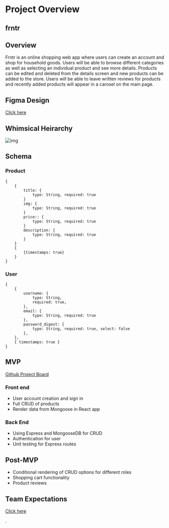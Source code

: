 # Project Overview

## frntr

## Overview

Frntr is an online shopping web app where users can create an account and shop for household goods. Users will be able to browse different categories as well as selecting an individual product and see more details. Products can be edited and deleted from the details screen and new products can be added to the store. Users will be able to leave written reviews for products and recently added products will appear in a carosel on the main page.

## Figma Design

[Click here](https://www.figma.com/file/Zn8boSzN5IspjvbErFW3g9/Home-Decor-P3?node-id=0%3A1)

## Whimsical Heirarchy

![img](https://i.ibb.co/6t4BSd0/Home-Decor-2.png)

## Schema

### Product
```
{
    {
        title: { 
            type: String, required: true 
        }
        img: { 
            type: String, required: true 
        }
        price:: { 
            type: String, required: true 
        }
        description: { 
            type: String, required: true 
        }
    }
    {
        {timestamps: true}
    }
}
```
### User
```
{
    {
        username: {
            type: String,
            required: true,
        },
        email: { 
            type: String, required: true 
        },
        password_digest: { 
            type: String, required: true, select: false 
        },
    },
    { timestamps: true }
}
```
## MVP

[Github Project Board](https://github.com/eterral/frntr-app/projects/1)

### Front end
- User account creation and sign in
- Full CRUD of products
- Render data from Mongoose in React app

### Back End
- Using Express and MongooseDB for CRUD
- Authentication for user
- Unit testing for Express routes

## Post-MVP
- Conditional rendering of CRUD options for different roles
- Shopping cart functionality
- Product reviews

## Team Expectations

[Click here](https://docs.google.com/document/d/1cCRP53bbE9suJjdM5Thpyvb2b_W6Zo5YQERDilt-ew8/edit?usp=sharing)

.
